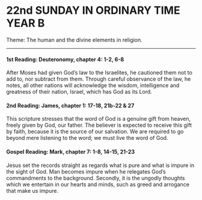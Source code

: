 # 22nd SUNDAY IN ORDINARY TIME YEAR B
Theme: The human and the divine elements in religion.

---

#### 1st Reading: Deuteronomy, chapter 4: 1-2, 6-8

After Moses had given God’s law to the Israelites, he cautioned them not to add to, nor subtract from them. Through careful observance of the law, he notes, all other nations will acknowledge the wisdom, intelligence and greatness of their nation, Israel, which has God as its Lord.

#### 2nd Reading: James, chapter 1: 17-18, 21b-22 & 27

This scripture stresses that the word of God is a genuine gift from heaven, freely given by God, our father. The believer is expected to receive this gift by faith, because it is the source of our salvation. We are required to go beyond mere listening to the word; we must live the word of God.

#### Gospel Reading: Mark, chapter 7: 1-8, 14-15, 21-23

Jesus set the records straight as regards what is pure and what is impure in the sight of God. Man becomes impure when he relegates God’s commandments to the background. Secondly, it is the ungodly thoughts which we entertain in our hearts and minds, such as greed and arrogance that make us impure.